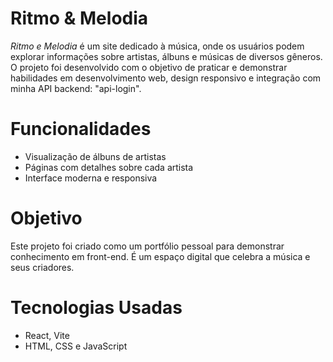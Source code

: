 # Ritmo & Melodia

*Ritmo e Melodia* é um site dedicado à música, onde os usuários podem explorar informações sobre artistas, álbuns e músicas de diversos gêneros. O projeto foi desenvolvido com o objetivo de praticar e demonstrar habilidades em desenvolvimento web, design responsivo e integração com minha API backend: "api-login".

# Funcionalidades

* Visualização de álbuns de artistas
* Páginas com detalhes sobre cada artista
* Interface moderna e responsiva

# Objetivo

Este projeto foi criado como um portfólio pessoal para demonstrar conhecimento em front-end. É um espaço digital que celebra a música e seus criadores.

# Tecnologias Usadas

* React, Vite
* HTML, CSS e JavaScript